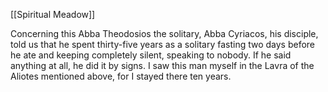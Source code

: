 [[Spiritual Meadow]]
 
Concerning this Abba Theodosios the solitary, Abba Cyriacos, his disciple, told us that he spent thirty-five years as a solitary fasting two days before he ate and keeping completely silent, speaking to nobody. If he said anything at all, he did it by signs. I saw this man myself in the Lavra of the Aliotes mentioned above, for I stayed there ten years.
